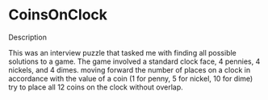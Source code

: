 # CoinsOnClock
Description

This was an interview  puzzle that tasked me with finding all possible solutions to a game.
The game involved a standard clock face, 4 pennies, 4 nickels, and 4 dimes.
moving forward the number of places on a clock in accordance with the value of a coin
(1 for penny, 5 for nickel, 10 for dime) try to place all 12 coins on the clock without 
overlap.
